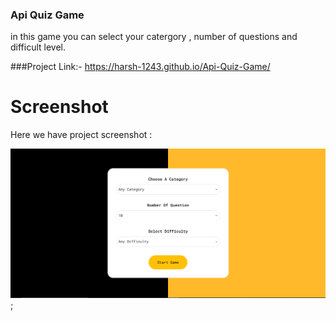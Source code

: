 ### Api Quiz Game

in this game you can select your catergory , number of questions and difficult level.

###Project Link:- https://harsh-1243.github.io/Api-Quiz-Game/

# Screenshot
Here we have project screenshot :

![screenshot](ss.png);
